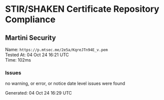 # STIR/SHAKEN Certificate Repository Compliance

## Martini Security

Name: `https://p.mtsec.me/2e5a/KqreJTn94E_v.pem`\
Tested At: 04 Oct 24 16:21 UTC\
Time: 102ms

### Issues

no warning, or error, or notice date level issues were found

Generated: 04 Oct 24 16:29 UTC
